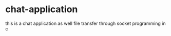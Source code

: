 # chat-application
this is a chat application as well file transfer through socket programming in c
